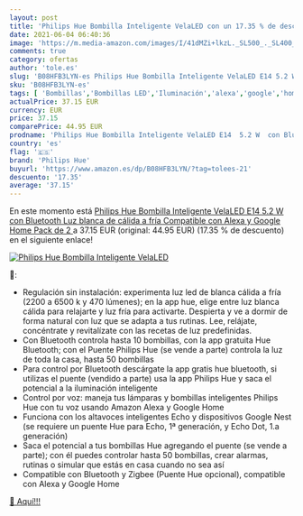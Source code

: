 ```yaml
---
layout: post
title: 'Philips Hue Bombilla Inteligente VelaLED con un 17.35 % de descuento'
date: 2021-06-04 06:40:36
image: 'https://m.media-amazon.com/images/I/41dMZi+lkzL._SL500_._SL400_.jpg'
comments: true
category: ofertas
author: 'tole.es'
slug: 'B08HFB3LYN-es Philips Hue Bombilla Inteligente VelaLED E14 5.2 W con...'
sku: 'B08HFB3LYN-es'
tags: [ 'Bombillas','Bombillas LED','Iluminación','alexa','google','home','hue','philips','philips hue', ]
actualPrice: 37.15 EUR
currency: EUR
price: 37.15
comparePrice: 44.95 EUR
prodname: 'Philips Hue Bombilla Inteligente VelaLED E14  5.2 W  con Bluetooth  Luz blanca de cálida a fría  Compatible con Alexa y Google Home  Pack de 2 '
country: 'es'
flag: '🇪🇸'
brand: 'Philips Hue'
buyurl: 'https://www.amazon.es/dp/B08HFB3LYN/?tag=tolees-21'
descuento: '17.35'
average: '37.15'
---
```


En este momento está [Philips Hue Bombilla Inteligente VelaLED E14  5.2 W  con Bluetooth  Luz blanca de cálida a fría  Compatible con Alexa y Google Home  Pack de 2 ](https://www.amazon.es/dp/B08HFB3LYN/?tag=tolees-21) a 37.15 EUR (original: 44.95 EUR) (17.35 %  de descuento) en el siguiente enlace!

[![Philips Hue Bombilla Inteligente VelaLED](https://m.media-amazon.com/images/I/41dMZi+lkzL._SL500_._SL400_.jpg)](https://www.amazon.es/dp/B08HFB3LYN/?tag=tolees-21)

🔎:

- Regulación sin instalación: experimenta luz led de blanca cálida a fría (2200 a 6500 k y 470 lúmenes); en la app hue, elige entre luz blanca cálida para relajarte y luz fría para activarte. Despierta y ve a dormir de forma natural con luz que se adapta a tus rutinas. Lee, relájate, concéntrate y revitalízate con las recetas de luz predefinidas.
- Con Bluetooth controla hasta 10 bombillas, con la app gratuita Hue Bluetooth; con el Puente Philips Hue (se vende a parte) controla la luz de toda la casa, hasta 50 bombillas
- Para control por Bluetooth descárgate la app gratis hue bluetooth, si utilizas el puente (vendido a parte) usa la app Philips Hue y saca el potencial a la iluminación inteligente
- Control por voz: maneja tus lámparas y bombillas inteligentes Philips Hue con tu voz usando Amazon Alexa y Google Home
- Funciona con los altavoces inteligentes Echo y dispositivos Google Nest (se requiere un puente Hue para Echo, 1ª generación, y Echo Dot, 1.a generación)
- Saca el potencial a tus bombillas Hue agregando el puente (se vende a parte); con él puedes controlar hasta 50 bombillas, crear alarmas, rutinas o simular que estás en casa cuando no sea así
- Compatible con Bluetooth y Zigbee (Puente Hue opcional), compatible con Alexa y Google Home

[🛒 Aquí!!!](https://www.amazon.es/dp/B08HFB3LYN/?tag=tolees-21)

